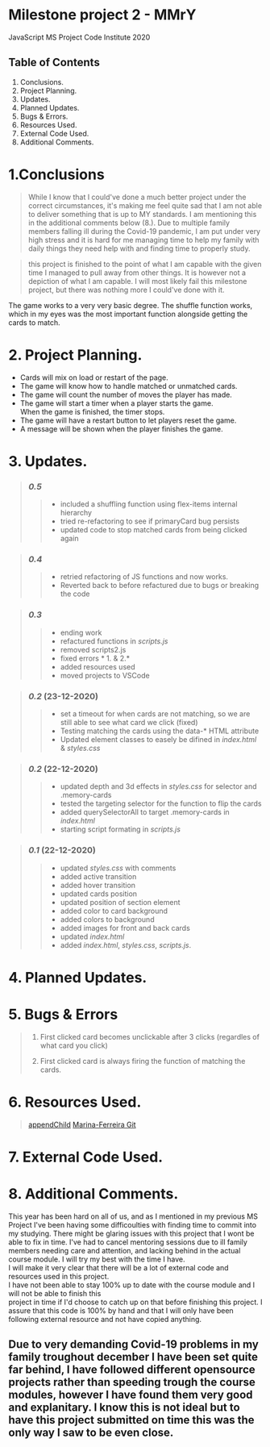 # Milestone project 2 - MMrY
JavaScript MS Project Code Institute 2020

>

## Table of Contents

1. Conclusions.
2. Project Planning.
3. Updates.
4. Planned Updates.
5. Bugs & Errors.
6. Resources Used.
7. External Code Used.
8. Additional Comments.
>

# 1.Conclusions
> While I know that I could've done a much better project under the correct circumstances, it's making me feel quite sad that I am not able to deliver something that is up to MY standards. I am mentioning this in the additional comments below (8.). Due to multiple family members falling ill during the Covid-19 pandemic, I am put under very high stress and it is hard for me managing time to help my family with daily things they need help with and finding time to properly study.<br>

>this project is finished to the point of what I am capable with the given time I managed to pull away from other things. It is however not a depiction of what I am capable. I will most likely fail this milestone project, but there was nothing more I could've done with it.

The game works to a very very basic degree. The shuffle function works, which in my eyes was the most important function alongside getting the cards to match. 

# 2. Project Planning.
* Cards will mix on load or restart of the page.
* The game will know how to handle matched or unmatched cards.
* The game will count the number of moves the player has made.
* The game will start a timer when a player starts the game.<br>
When the game is finished, the timer stops.
* The game will have a restart button to let players reset the game.
* A message will be shown when the player finishes the game.
>


# 3. Updates.
> ### *0.5*
>> 
>> * included a shuffling function using flex-items internal hierarchy
>> * tried re-refactoring to see if primaryCard bug persists
>> * updated code to stop matched cards from being clicked again

> ### *0.4*
>> * retried refactoring of JS functions and now works.
>> * Reverted back to before refactured due to bugs or breaking the code

> ### *0.3*
>> * ending work
>> * refactured functions in *scripts.js*
>> * removed scripts2.js
>> * fixed errors * 1. & 2.*
>> * added resources used
>> * moved projects to VSCode

> ### *0.2* (23-12-2020)
>> * set a timeout for when cards are not matching, so we are still able to see what card we click (fixed)
>> * Testing matching the cards using the data-* HTML attribute
>> * Updated element classes to easely be difined in *index.html* & *styles.css*

> ### *0.2* (22-12-2020)
>> * updated depth and 3d effects in *styles.css* for selector and .memory-cards
>> * tested the targeting selector for the function to flip the cards
>> * added querySelectorAll to target .memory-cards in *index.html*
>> * starting script formating in *scripts.js*

>  ### *0.1* (22-12-2020)
>> * updated *styles.css* with comments<br>
>> * added active transition<br>
>> * added hover transition<br>
>> * updated cards position<br>
>> * updated position of section element<br>
>> * added color to card background<br>
>> * added colors to background <br>
>> * added images for front and back cards <br>
>> * updated *index.html*<br>
>> * added *index.html*, *styles.css*, *scripts.js*.

# 4. Planned Updates.
>

# 5. Bugs & Errors
> 1. First clicked card becomes unclickable after 3 clicks (regardles of what card you click)
>>
> 2. First clicked card is always firing the function of matching the cards.  
>>


# 6. Resources Used.
> [appendChild](https://developer.mozilla.org/en-US/docs/Web/API/Node/appendChild)
> [Marina-Ferreira Git](https://marina-ferreira.github.io/memory-game/)

# 7. External Code Used.
>

# 8. Additional Comments.
This year has been hard on all of us, and as I mentioned in my previous MS Project I've been having some difficoulties with finding time to commit into my studying.
There might be glaring issues with this project that I wont be able to fix in time. I've had to cancel mentoring sessions due to ill family members needing care and attention, and lacking behind in the actual course module. 
I will try my best with the time I have. <br>
I will make it very clear that there will be a lot of external code and resources used in this project.<br>
I have not been able to stay 100% up to date with the course module and I will not be able to finish this<br>
project in time if I'd choose to catch up on that before finishing this project. 
I assure that this code is 100% by hand and that I will only have been following external resource and not have copied anything.
## Due to very demanding Covid-19 problems in my family troughout december I have been set quite far behind, I have followed different opensource projects rather than speeding trough the course modules, however I have found them very good and explanitary. I know this is not ideal but to have this project submitted on time this was the only way I saw to be even close. 